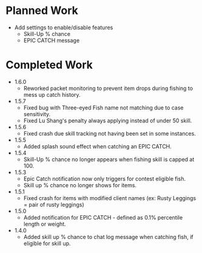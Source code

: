 <h1>Planned Work</h1>
<ul>
  <li>
    Add settings to enable/disable features
    <ul>
      <li>
        <label>
          Skill-Up % chance
        </label>
      </li>
      <li>
        <label>
          EPIC CATCH message
        </label>
      </li>
    </ul>
  </li>
</ul>

<h1>Completed Work</h1>
<ul>
  <li>
    1.6.0
    <ul>
      <li>
          Reworked packet monitoring to prevent item drops during fishing to mess up catch history.
      </li>
    </ul>
  </li>
  <li>
    1.5.7
    <ul>
      <li>
          Fixed bug with Three-eyed Fish name not matching due to case sensitivity.
      </li>
    </ul>
    <ul>
      <li>
          Fixed Lu Shang's penalty always applying instead of under 50 skill.
      </li>
    </ul>
  </li>
  <li>
    1.5.6
    <ul>
      <li>
          Fixed crash due skill tracking not having been set in some instances.
      </li>
    </ul>
  </li>
  <li>
    1.5.5
    <ul>
      <li>
          Added splash sound effect when catching an EPIC CATCH.
      </li>
    </ul>
  </li>
  <li>
    1.5.4
    <ul>
      <li>
          Skill-Up % chance no longer appears when fishing skill is capped at 100.
      </li>
    </ul>
  </li>
  <li>
    1.5.3
    <ul>
      <li>
          Epic Catch notification now only triggers for contest eligible fish.
      </li>
      <li>
          Skill up % chance no longer shows for items.
      </li>
    </ul>
  </li>
  <li>
    1.5.1
    <ul>
      <li>
          Fixed crash for items with modified client names (ex: Rusty Leggings = pair of rusty leggings)
      </li>
    </ul>
  </li>
  <li>
    1.5.0
    <ul>
      <li>
          Added notification for EPIC CATCH - defined as 0.1% percentile length or weight.
      </li>
    </ul>
  </li>
  <li>
    1.4.0
    <ul>
      <li>
          Added skill up % chance to chat log message when catching fish, if eligible for skill up.
      </li>
    </ul>
  </li>
</ul>
